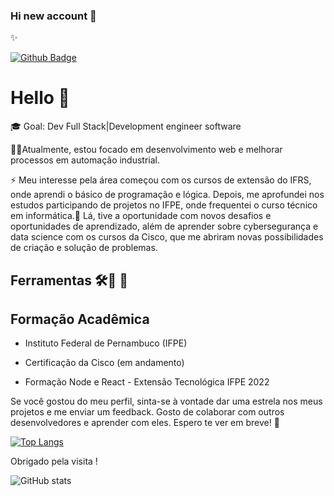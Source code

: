 ### Hi new account 👋

<!--
**NayaraDM/NayaraDM** is a ✨ _special_ ✨ repository because its `README.md` (this file) appears on your GitHub profile.

Here are some ideas to get you started:

- 🔭 I’m currently working on ...
- 🌱 I’m currently learning ...
- 👯 I’m looking to collaborate on ...
- 🤔 I’m looking for help with ...
- 💬 Ask me about ...
- 📫 How to reach me: ...
- 😄 Pronouns: ...
- ⚡ Fun fact: ...
-->



<!--
**nayaracabral/NayaraCabral** is a ✨ _special_ ✨ repository because its `README.md` (this file) appears on your GitHub profile.

Here are some ideas to get you started:

- 🔭 I’m currently working on ...
- 🌱 I’m currently learning ...
- 👯 I’m looking to collaborate on ...
- 🤔 I’m looking for help with ...
- 💬 Ask me about ...
- 📫 How to reach me: ...
- 😄 Pronouns: ...
- ⚡ Fun fact: ...
-->




✨ 


[![Github Badge](https://img.shields.io/badge/-Github-000?style=flat-square&logo=Github&logoColor=white&link=https://github.com/nayaracabral)](https://github.com/nayaracabral)


# Hello 👋

 🎓 Goal: Dev Full Stack|Development engineer software

🌱📌Atualmente, estou focado em desenvolvimento web e melhorar processos em automação industrial.<br>

⚡ Meu interesse pela área começou com os cursos de extensão do IFRS, onde aprendi o básico de programação e lógica. Depois, me aprofundei nos estudos participando de projetos no IFPE, onde frequentei o curso técnico em informática.🚀 Lá, tive a oportunidade com novos desafios e oportunidades de aprendizado, além de aprender sobre cybersegurança e data science com os cursos da Cisco, que me abriram novas possibilidades de criação e solução de problemas.

## Ferramentas 🛠️🔧 🚀





## Formação Acadêmica

- Instituto Federal de Pernambuco (IFPE)
  
- Certificação da Cisco (em andamento)

- Formação Node e React - Extensão Tecnológica IFPE 2022

Se você gostou do meu perfil, sinta-se à vontade dar uma estrela nos meus projetos e me enviar um feedback. Gosto de colaborar com outros desenvolvedores e aprender com eles. Espero te ver em breve! 👋

[![Top Langs](https://github-readme-stats.vercel.app/api/top-langs/?username=nayaracabral&layout=compact)](https://github.com/nayaracabral/github-readme-stats)

Obrigado pela visita ! 


![GitHub stats](https://github-readme-stats.vercel.app/api?username=nayaracabral&show_icons=true&bg_color=00000000)
